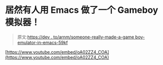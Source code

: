 # 居然有人用 Emacs 做了一个 Gameboy 模拟器！

> 原文:[https://dev . to/arnm/someone-really-made-a-game boy-emulator-in-emacs-59kf](https://dev.to/arnm/someone-actually-made-a-gameboy-emulator-in-emacs-59kf)

[https://www.youtube.com/embed/oA02ZZ4_COA](https://www.youtube.com/embed/oA02ZZ4_COA)